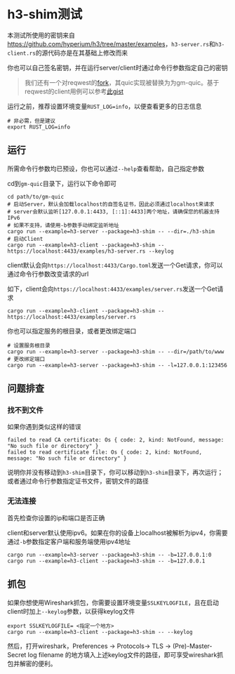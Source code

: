 # h3-shim测试

本测试所使用的密钥来自<https://github.com/hyperium/h3/tree/master/examples>，`h3-server.rs`和`h3-client.rs`的源代码亦是在其基础上修改而来

你也可以自己签名密钥，并在运行server/client时通过命令行参数指定自己的密钥

> 我们还有一个对reqwest的[fork](https://github.com/genmeta/reqwest/tree/gm-quic)，其quic实现被替换为为gm-quic。基于reqwest的client用例可以参考[此gist](https://gist.github.com/ealinmen/ed79f3bf95fa91e9475484560fb2744e)

运行之前，推荐设置环境变量`RUST_LOG=info`，以便查看更多的日志信息
``` shell
# 非必需，但是建议
export RUST_LOG=info 
```

## 运行

所需命令行参数均已预设，你也可以通过`--help`查看帮助，自己指定参数

cd到`gm-quic`目录下，运行以下命令即可

```shell
cd path/to/gm-quic
# 启动Server，默认会加载localhost的自签名证书，因此必须通过localhost来请求
# server会默认监听[127.0.0.1:4433, [::1]:4433]两个地址，请确保您的机器支持IPv6
# 如果不支持，请使用-b参数手动绑定监听地址
cargo run --example=h3-server --package=h3-shim -- --dir=./h3-shim
# 启动Client
cargo run --example=h3-client --package=h3-shim -- https://localhost:4433/examples/h3-server.rs --keylog
```

client默认会向`https://localhost:4433/Cargo.toml`发送一个Get请求，你可以通过命令行参数改变请求的url

如下，client会向`https://localhost:4433/examples/server.rs`发送一个Get请求

```shell
cargo run --example=h3-client --package=h3-shim -- https://localhost:4433/examples/server.rs
```

你也可以指定服务的根目录，或者更改绑定端口
```shell
# 设置服务根目录
cargo run --example=h3-server --package=h3-shim -- --dir=/path/to/www
# 更改绑定端口
cargo run --example=h3-server --package=h3-shim -- -l=127.0.0.1:123456
```

## 问题排查

### 找不到文件

如果你遇到类似这样的错误
```
failed to read CA certificate: Os { code: 2, kind: NotFound, message: "No such file or directory" }
failed to read certificate file: Os { code: 2, kind: NotFound, message: "No such file or directory" }
```

说明你并没有移动到`h3-shim`目录下，你可以移动到`h3-shim`目录下，再次运行；或者通过命令行参数指定证书文件，密钥文件的路径

### 无法连接

首先检查你设置的ip和端口是否正确

client和server默认使用ipv6。如果在你的设备上localhost被解析为ipv4，你需要通过`-b`参数指定客户端和服务端使用ipv4地址

```shell
cargo run --example=h3-server --package=h3-shim -- -b=127.0.0.1:0
cargo run --example=h3-client --package=h3-shim -- -b=127.0.0.1
```

## 抓包

如果你想使用Wireshark抓包，你需要设置环境变量`SSLKEYLOGFILE`，且在启动client时加上`--keylog`参数，以获得keylog文件

```shell
export SSLKEYLOGFILE= <指定一个地方>
cargo run --example=h3-client --package=h3-shim -- --keylog
```

然后，打开wireshark，Preferences -> Protocols-> TLS ->
(Pre)-Master-Secret log filename 的地方填入上述keylog文件的路径，即可享受wireshark抓包并解密的便利。